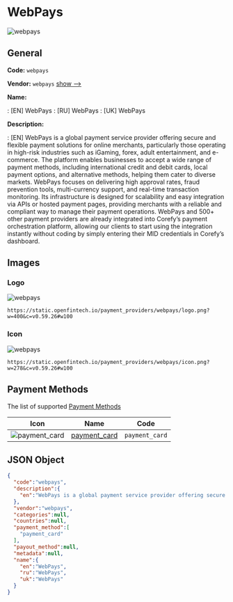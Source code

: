 
# WebPays 
![webpays](https://static.openfintech.io/payment_providers/webpays/logo.png?w=400&c=v0.59.26#w100)  

## General 
 
**Code:** `webpays` 
 
**Vendor:** `webpays` [show -->](/vendors/webpays/) 
 
**Name:** 
 
:	[EN] WebPays 
:	[RU] WebPays 
:	[UK] WebPays 
 
**Description:** 
 
: [EN] WebPays is a global payment service provider offering secure and flexible payment solutions for online merchants, particularly those operating in high-risk industries such as iGaming, forex, adult entertainment, and e-commerce. The platform enables businesses to accept a wide range of payment methods, including international credit and debit cards, local payment options, and alternative methods, helping them cater to diverse markets. WebPays focuses on delivering high approval rates, fraud prevention tools, multi-currency support, and real-time transaction monitoring. Its infrastructure is designed for scalability and easy integration via APIs or hosted payment pages, providing merchants with a reliable and compliant way to manage their payment operations. WebPays and 500+ other payment providers are already integrated into Corefy’s payment orchestration platform, allowing our clients to start using the integration instantly without coding by simply entering their MID credentials in Corefy’s dashboard. 
 

## Images 

### Logo 
 
![webpays](https://static.openfintech.io/payment_providers/webpays/logo.png?w=400&c=v0.59.26#w100)  

```
https://static.openfintech.io/payment_providers/webpays/logo.png?w=400&c=v0.59.26#w100
```  

### Icon 
 
![webpays](https://static.openfintech.io/payment_providers/webpays/icon.png?w=278&c=v0.59.26#w100)  

```
https://static.openfintech.io/payment_providers/webpays/icon.png?w=278&c=v0.59.26#w100
```  

## Payment Methods 
 
The list of supported [Payment Methods](/payment-methods/) 

|Icon|Name|Code| 
|:---:|:---:|:---:| 
|![payment_card](https://static.openfintech.io/payment_methods/payment_card/icon.svg?w=278&c=v0.59.26#w100) |[payment_card](/payment-methods/payment_card/)|`payment_card`| 
 

## JSON Object 

```json
{
  "code":"webpays",
  "description":{
    "en":"WebPays is a global payment service provider offering secure and flexible payment solutions for online merchants, particularly those operating in high-risk industries such as iGaming, forex, adult entertainment, and e-commerce. The platform enables businesses to accept a wide range of payment methods, including international credit and debit cards, local payment options, and alternative methods, helping them cater to diverse markets. WebPays focuses on delivering high approval rates, fraud prevention tools, multi-currency support, and real-time transaction monitoring. Its infrastructure is designed for scalability and easy integration via APIs or hosted payment pages, providing merchants with a reliable and compliant way to manage their payment operations. WebPays and 500+ other payment providers are already integrated into Corefy\u2019s payment orchestration platform, allowing our clients to start using the integration instantly without coding by simply entering their MID credentials in Corefy\u2019s dashboard."
  },
  "vendor":"webpays",
  "categories":null,
  "countries":null,
  "payment_method":[
    "payment_card"
  ],
  "payout_method":null,
  "metadata":null,
  "name":{
    "en":"WebPays",
    "ru":"WebPays",
    "uk":"WebPays"
  }
}
```  
